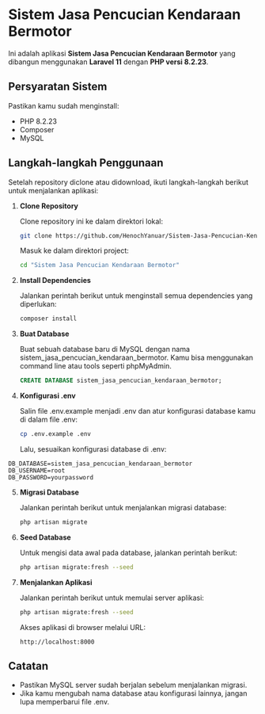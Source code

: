 # Sistem Jasa Pencucian Kendaraan Bermotor

Ini adalah aplikasi **Sistem Jasa Pencucian Kendaraan Bermotor** yang dibangun menggunakan **Laravel 11** dengan **PHP versi 8.2.23**.

## Persyaratan Sistem

Pastikan kamu sudah menginstall:
- PHP 8.2.23
- Composer
- MySQL

## Langkah-langkah Penggunaan

Setelah repository diclone atau didownload, ikuti langkah-langkah berikut untuk menjalankan aplikasi:

1. **Clone Repository**
   
   Clone repository ini ke dalam direktori lokal:

   ```bash
   git clone https://github.com/HenochYanuar/Sistem-Jasa-Pencucian-Kendaraan-Bermotor
   ```

   Masuk ke dalam direktori project:

   ```bash
   cd "Sistem Jasa Pencucian Kendaraan Bermotor"
   ```

2. **Install Dependencies**

   Jalankan perintah berikut untuk menginstall semua dependencies yang diperlukan:

   ```bash
   composer install
   ```

3. **Buat Database**

   Buat sebuah database baru di MySQL dengan nama sistem_jasa_pencucian_kendaraan_bermotor. Kamu bisa menggunakan command line atau tools seperti phpMyAdmin.

   ```sql
   CREATE DATABASE sistem_jasa_pencucian_kendaraan_bermotor;
   ```

4. **Konfigurasi .env**

   Salin file .env.example menjadi .env dan atur konfigurasi database kamu di dalam file .env:

   ```bash
   cp .env.example .env
   ```

   Lalu, sesuaikan konfigurasi database di .env:

  ```dotenv
  DB_DATABASE=sistem_jasa_pencucian_kendaraan_bermotor
  DB_USERNAME=root
  DB_PASSWORD=yourpassword
  ```

5. **Migrasi Database**

   Jalankan perintah berikut untuk menjalankan migrasi database:

   ```bash
   php artisan migrate
   ```

6. **Seed Database**

   Untuk mengisi data awal pada database, jalankan perintah berikut:

   ```bash
   php artisan migrate:fresh --seed
   ```

7. **Menjalankan Aplikasi**

   Jalankan perintah berikut untuk memulai server aplikasi:

   ```bash
   php artisan migrate:fresh --seed
   ```

   Akses aplikasi di browser melalui URL:

   ```text
   http://localhost:8000
   ```

## Catatan

  - Pastikan MySQL server sudah berjalan sebelum menjalankan migrasi.
  - Jika kamu mengubah nama database atau konfigurasi lainnya, jangan lupa memperbarui file .env.
